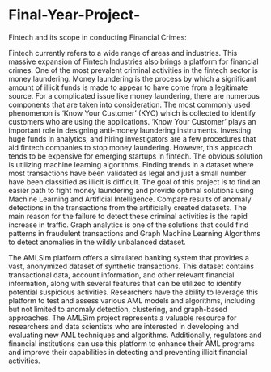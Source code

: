 # Final-Year-Project-
Fintech and its scope in conducting Financial Crimes:

Fintech currently refers to a wide range of areas and industries. This massive expansion of Fintech Industries also brings a platform for financial crimes.
One of the most prevalent criminal activities in the fintech sector is money laundering. Money laundering is the process by which a significant amount of illicit funds is made to appear to have come from a legitimate source. For a complicated issue like money laundering, there are numerous components that are taken into consideration. The most commonly used phenomenon is ‘Know Your Customer’ (KYC) which is collected to identify customers who are using the applications. ‘Know Your Customer’ plays an important role in designing anti-money laundering instruments. Investing huge funds in analytics, and hiring investigators are a few procedures that aid fintech companies to stop money laundering. However, this approach tends to be expensive for emerging startups in fintech. The obvious solution is utilizing machine learning algorithms. Finding trends in a dataset where most transactions have been validated as legal and just a small number have been classified as illicit is difficult. The goal of this project is to find an easier path to fight money laundering and provide optimal solutions using Machine Learning and Artificial Intelligence. Compare results of anomaly detections in the transactions from the artificially created datasets. The main reason for the failure to detect these criminal activities is the rapid increase in traffic. Graph analytics is one of the solutions that could find patterns in fraudulent transactions and Graph Machine Learning Algorithms to detect anomalies in the wildly unbalanced dataset.



The AMLSim platform offers a simulated banking system that provides a vast, anonymized dataset of synthetic transactions. This dataset contains transactional data, account information, and other relevant financial information, along with several features that can be utilized to identify potential suspicious activities. Researchers have the ability to leverage this platform to test and assess various AML models and algorithms, including but not limited to anomaly detection, clustering, and graph-based approaches.
The AMLSim project represents a valuable resource for researchers and data scientists who are interested in developing and evaluating new AML techniques and algorithms. Additionally, regulators and financial institutions can use this platform to enhance their AML programs and improve their capabilities in detecting and preventing illicit financial activities.



